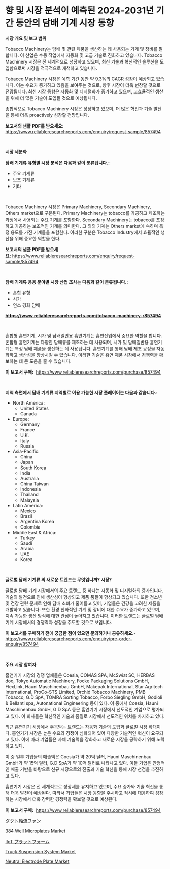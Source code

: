 <p><h1>향 및 시장 분석이 예측된 2024-2031년 기간 동안의 담배 기계 시장 동향</h1></p><p><strong>시장 개요 및 보고 범위</strong></p>
<p><p>Tobacco Machinery는 담배 및 관련 제품을 생산하는 데 사용되는 기계 및 장비를 말합니다. 이 산업은 수동 작업에서 자동화 및 고급 기술로 진화하고 있습니다. Tobacco Machinery 시장은 전 세계적으로 성장하고 있으며, 최신 기술과 혁신적인 솔루션을 도입함으로써 시장을 적극적으로 개척하고 있습니다.</p><p>Tobacco Machinery 시장은 예측 기간 동안 약 9.3%의 CAGR 성장이 예상되고 있습니다. 이는 수요가 증가하고 있음을 보여주는 것으로, 향후 시장이 더욱 번창할 것으로 전망됩니다. 최신 시장 동향은 자동화 및 디지털화가 증가하고 있으며, 고효율적인 생산을 위해 더 많은 기술이 도입될 것으로 예상됩니다.</p><p>종합적으로 Tobacco Machinery 시장은 성장하고 있으며, 더 많은 혁신과 기술 발전을 통해 더욱 proactively 성장할 전망입니다.</p></p>
<p><strong>보고서의 샘플 PDF를 받으세요:</strong> <a href="https://www.reliableresearchreports.com/enquiry/request-sample/857494">https://www.reliableresearchreports.com/enquiry/request-sample/857494</a></p>
<p>&nbsp;</p>
<p><strong>시장 세분화</strong></p>
<p><strong>담배 기계류 유형별 시장 분석은 다음과 같이 분류됩니다.:</strong></p>
<p><ul><li>주요 기계류</li><li>보조 기계류</li><li>기타</li></ul></p>
<p>&nbsp;</p>
<p><p>Tobacco Machinery 시장은 Primary Machinery, Secondary Machinery, Others market으로 구분된다. Primary Machinery는 tobacco를 가공하고 제조하는 과정에서 사용되는 주요 기계를 포함한다. Secondary Machinery는 tobacco를 포장하고 가공하는 보조적인 기계를 의미한다. 그 외의 기계는 Others market에 속하며 특정 용도를 가진 기계들을 포함한다. 이러한 구분은 Tobacco Industry에서 효율적인 생산을 위해 중요한 역할을 한다.</p></p>
<p><strong>보고서의 샘플 PDF를 받으세요:</strong>&nbsp;<a href="https://www.reliableresearchreports.com/enquiry/request-sample/857494">https://www.reliableresearchreports.com/enquiry/request-sample/857494</a></p>
<p>&nbsp;</p>
<p><strong> 담배 기계류 응용 분야별 시장 산업 조사는 다음과 같이 분류됩니다.:</strong></p>
<p><ul><li>혼합 유형</li><li>시가</li><li>연소 경화 담배</li></ul></p>
<p><strong><a href="https://www.reliableresearchreports.com/tobacco-machinery-r857494">https://www.reliableresearchreports.com/tobacco-machinery-r857494</a></strong></p>
<p>&nbsp;</p>
<p><p>혼합형 흡연기계, 시가 및 담배일반용 흡연기계는 흡연산업에서 중요한 역할을 합니다. 혼합형 흡연기계는 다양한 담배류를 제조하는 데 사용되며, 시가 및 담배일반용 흡연기계는 특정 담배 제품을 생산하는 데 사용됩니다. 흡연기계를 통해 담배 제조 공정을 자동화하고 생산성을 향상시킬 수 있습니다. 이러한 기술은 흡연 제품 시장에서 경쟁력을 확보하는 데 큰 도움을 줄 수 있습니다.</p></p>
<p><strong>이 보고서 구매:</strong>&nbsp; <a href="https://www.reliableresearchreports.com/purchase/857494">https://www.reliableresearchreports.com/purchase/857494</a></p>
<p>&nbsp;</p>
<p><strong>지역 측면에서 담배 기계류 지역별로 이용 가능한 시장 플레이어는 다음과 같습니다.:</strong></p>
<p><ul>
    <li>
        North America:
        <ul>
            <li>United States</li>
            <li>Canada</li>
        </ul>
    </li>
    <li>
        Europe:
        <ul>
            <li>Germany</li>
            <li>France</li>
            <li>U.K.</li>
            <li>Italy</li>
            <li>Russia</li>
        </ul>
    </li>
    <li>
        Asia-Pacific:
        <ul>
            <li>China</li>
            <li>Japan</li>
            <li>South Korea</li>
            <li>India</li>
            <li>Australia</li>
            <li>China Taiwan</li>
            <li>Indonesia</li>
            <li>Thailand</li>
            <li>Malaysia</li>
        </ul>
    </li>
    <li>
        Latin America:
        <ul>
            <li>Mexico</li>
            <li>Brazil</li>
            <li>Argentina Korea</li>
            <li>Colombia</li>
        </ul>
    </li>
    <li>
        Middle East & Africa:
        <ul>
            <li>Turkey</li>
            <li>Saudi</li>
            <li>Arabia</li>
            <li>UAE</li>
            <li>Korea</li>
        </ul>
    </li>
    </ul></p>
<p>&nbsp;</p>
<p><strong>글로벌 담배 기계류 의 새로운 트렌드는 무엇입니까? 시장?</strong></p>
<p><p>글로벌 담배 기계 시장에서의 주요 트렌드 중 하나는 자동화 및 디지털화의 증가입니다. 기술의 발전으로 인해 생산성이 향상되고 제품 품질이 향상되고 있습니다. 또한 청소년 및 건강 관련 문제로 인해 담배 소비가 줄어들고 있어, 기업들은 건강을 고려한 제품을 개발하고 있습니다. 또한 환경 친화적인 기계 및 장비에 대한 수요가 증가하고 있으며, 지속 가능한 생산 방식에 대한 관심이 높아지고 있습니다. 이러한 트렌드는 글로벌 담배 기계 시장에서의 경쟁력과 성장을 주도할 것으로 보입니다.</p></p>
<p><strong>이 보고서를 구매하기 전에 궁금한 점이 있으면 문의하거나 공유하세요.</strong>- <a href="https://www.reliableresearchreports.com/enquiry/pre-order-enquiry/857494">https://www.reliableresearchreports.com/enquiry/pre-order-enquiry/857494</a></p>
<p>&nbsp;</p>
<p><strong>주요 시장 참여자</strong></p>
<p><p>흡연기기 시장의 경쟁 업체들은 Coesia, COMAS SPA, McSwiat SC, HERBAS doo, Tokyo Automatic Machinery, Focke Packaging Solutions GmbH, FlexLink, Hauni Maschinenbau GmbH, Makepak International, Star Agritech International, ProCo-STS Limited, Orchid Tobacco Machinery, PMB Tobacco, G.D SpA, TOMRA Sorting Tobacco, Forbo Siegling GmbH, Godioli & Bellanti spa, Autonational Engineering 등이 있다. 이 중에서 Coesia, Hauni Maschinenbau GmbH, G.D SpA 등은 흡연기기 시장에서 선도적인 기업으로 평가되고 있다. 이 회사들은 혁신적인 기술과 품질로 시장에서 선도적인 위치를 차지하고 있다.</p><p>최근 흡연기기 시장에서 주목받는 트렌드는 자동화 기술의 도입과 글로벌 시장 확대이다. 흡연기기 시장은 높은 수요와 경쟁이 심화되어 있어 다양한 기술적인 혁신이 요구되고 있다. 이에 따라 기업들은 자체 기술력을 강화하고 새로운 시장을 공략하기 위해 노력하고 있다.</p><p>이 중 일부 기업들의 매출액은 Coesia가 약 20억 달러, Hauni Maschinenbau GmbH가 약 15억 달러, G.D SpA가 약 10억 달러로 나타나고 있다. 이들 기업은 안정적인 매출 기반을 바탕으로 신규 시장으로의 진출과 기술 혁신을 통해 시장 선점을 추진하고 있다.</p><p>흡연기기 시장은 전 세계적으로 성장세를 유지하고 있으며, 수요 증가와 기술 혁신을 통해 더욱 발전이 예상된다. 따라서 기업들은 시장 동향을 주시하고 적시에 대응하여 성장하는 시장에서 더욱 강력한 경쟁력을 확보할 것으로 예상된다.</p></p>
<p><strong>이 보고서 구매:</strong>&nbsp;&nbsp;<a href="https://www.reliableresearchreports.com/purchase/857494">https://www.reliableresearchreports.com/purchase/857494</a></p>
<p><p><a href="https://medium.com/@terrelliemann565620/%E3%83%80%E3%82%AF%E3%83%88%E8%BB%B8%E6%B5%81%E3%83%95%E3%82%A1%E3%83%B3%E5%B8%82%E5%A0%B4-%E7%AB%B6%E4%BA%89%E5%88%86%E6%9E%90-%E5%B8%82%E5%A0%B4%E5%8B%95%E5%90%91-2031%E5%B9%B4%E3%81%BE%E3%81%A7%E3%81%AE%E4%BA%88%E6%B8%AC-a7940ad98b6c">ダクト軸流ファン</a></p><p><a href="https://github.com/pgtimber/Market-Research-Report-List-2/blob/main/384-well-microplates-market.md">384 Well Microplates Market</a></p><p><a href="https://github.com/mohamedbakry57/Market-Research-Report-List-3/blob/main/868149735646.md">IIoT プラットフォーム</a></p><p><a href="https://www.linkedin.com/pulse/truck-suspension-system-market-size-growth-segmentation-regional-ycerc?trackingId=WiteSrZZbQh6%2Fg2l9OaNrg%3D%3D">Truck Suspension System Market</a></p><p><a href="https://github.com/lataunyatinikmelvin59ilbd0dv/Market-Research-Report-List-2/blob/main/neutral-electrode-plate-market.md">Neutral Electrode Plate Market</a></p></p>